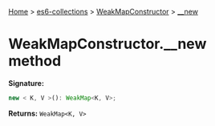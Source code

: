 [Home](./index) &gt; [es6-collections](es6-collections.md) &gt; [WeakMapConstructor](es6-collections.weakmapconstructor.md) &gt; [\_\_new](es6-collections.weakmapconstructor.__new.md)

# WeakMapConstructor.\_\_new method


**Signature:**
```javascript
new < K, V >(): WeakMap<K, V>;
```
**Returns:** `WeakMap<K, V>`


